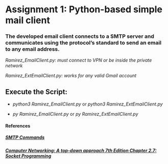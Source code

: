 # Assignment 1: Python-based simple mail client

### The developed email client connects to a SMTP server and communicates using the protocol’s standard to send an email to any email address.

 _Ramirez_EmailClient.py: must connect to VPN or be inside the private network_ 
 
 _Ramirez_ExtEmailClient.py: works for any valid Gmail account_
## Execute the Script:
* _python3 Ramirez_EmailClient.py_ or _python3 Ramirez_ExtEmailClient.py_

* _py Ramirez_EmailClient.py_ or _py Ramirez_ExtEmailClient.py_
#### References
##### [SMTP Commands](https://www.samlogic.net/articles/smtp-commands-reference.htm)

##### [Computer Networking: A top-down approach 7th Edition Chapter 2.7: Socket Programming ](https://www.amazon.com/Computer-Networking-Top-Down-Approach-7th/dp/0133594149)
